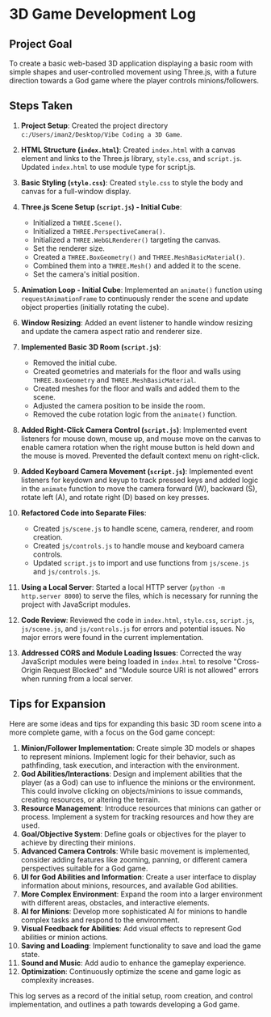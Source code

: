 # 3D Game Development Log

## Project Goal
To create a basic web-based 3D application displaying a basic room with simple shapes and user-controlled movement using Three.js, with a future direction towards a God game where the player controls minions/followers.

## Steps Taken

1.  **Project Setup**: Created the project directory `c:/Users/iman2/Desktop/Vibe Coding a 3D Game`.
2.  **HTML Structure (`index.html`)**: Created `index.html` with a canvas element and links to the Three.js library, `style.css`, and `script.js`. Updated `index.html` to use module type for script.js.
3.  **Basic Styling (`style.css`)**: Created `style.css` to style the body and canvas for a full-window display.
4.  **Three.js Scene Setup (`script.js`) - Initial Cube**:
    *   Initialized a `THREE.Scene()`.
    *   Initialized a `THREE.PerspectiveCamera()`.
    *   Initialized a `THREE.WebGLRenderer()` targeting the canvas.
    *   Set the renderer size.
    *   Created a `THREE.BoxGeometry()` and `THREE.MeshBasicMaterial()`.
    *   Combined them into a `THREE.Mesh()` and added it to the scene.
    *   Set the camera's initial position.
5.  **Animation Loop - Initial Cube**: Implemented an `animate()` function using `requestAnimationFrame` to continuously render the scene and update object properties (initially rotating the cube).
6.  **Window Resizing**: Added an event listener to handle window resizing and update the camera aspect ratio and renderer size.
7.  **Implemented Basic 3D Room (`script.js`)**:
    *   Removed the initial cube.
    *   Created geometries and materials for the floor and walls using `THREE.BoxGeometry` and `THREE.MeshBasicMaterial`.
    *   Created meshes for the floor and walls and added them to the scene.
    *   Adjusted the camera position to be inside the room.
    *   Removed the cube rotation logic from the `animate()` function.
8.  **Added Right-Click Camera Control (`script.js`)**: Implemented event listeners for mouse down, mouse up, and mouse move on the canvas to enable camera rotation when the right mouse button is held down and the mouse is moved. Prevented the default context menu on right-click.
9.  **Added Keyboard Camera Movement (`script.js`)**: Implemented event listeners for keydown and keyup to track pressed keys and added logic in the `animate` function to move the camera forward (W), backward (S), rotate left (A), and rotate right (D) based on key presses.
10. **Refactored Code into Separate Files**:
    *   Created `js/scene.js` to handle scene, camera, renderer, and room creation.
    *   Created `js/controls.js` to handle mouse and keyboard camera controls.
    *   Updated `script.js` to import and use functions from `js/scene.js` and `js/controls.js`.

11. **Using a Local Server**: Started a local HTTP server (`python -m http.server 8000`) to serve the files, which is necessary for running the project with JavaScript modules.
12. **Code Review**: Reviewed the code in `index.html`, `style.css`, `script.js`, `js/scene.js`, and `js/controls.js` for errors and potential issues. No major errors were found in the current implementation.

13. **Addressed CORS and Module Loading Issues**: Corrected the way JavaScript modules were being loaded in `index.html` to resolve "Cross-Origin Request Blocked" and "Module source URI is not allowed" errors when running from a local server.

## Tips for Expansion

Here are some ideas and tips for expanding this basic 3D room scene into a more complete game, with a focus on the God game concept:

1.  **Minion/Follower Implementation**: Create simple 3D models or shapes to represent minions. Implement logic for their behavior, such as pathfinding, task execution, and interaction with the environment.
2.  **God Abilities/Interactions**: Design and implement abilities that the player (as a God) can use to influence the minions or the environment. This could involve clicking on objects/minions to issue commands, creating resources, or altering the terrain.
3.  **Resource Management**: Introduce resources that minions can gather or process. Implement a system for tracking resources and how they are used.
4.  **Goal/Objective System**: Define goals or objectives for the player to achieve by directing their minions.
5.  **Advanced Camera Controls**: While basic movement is implemented, consider adding features like zooming, panning, or different camera perspectives suitable for a God game.
6.  **UI for God Abilities and Information**: Create a user interface to display information about minions, resources, and available God abilities.
7.  **More Complex Environment**: Expand the room into a larger environment with different areas, obstacles, and interactive elements.
8.  **AI for Minions**: Develop more sophisticated AI for minions to handle complex tasks and respond to the environment.
9.  **Visual Feedback for Abilities**: Add visual effects to represent God abilities or minion actions.
10. **Saving and Loading**: Implement functionality to save and load the game state.
11. **Sound and Music**: Add audio to enhance the gameplay experience.
12. **Optimization**: Continuously optimize the scene and game logic as complexity increases.

This log serves as a record of the initial setup, room creation, and control implementation, and outlines a path towards developing a God game.